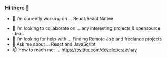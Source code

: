 ### Hi there 👋

<!--
**appdevdude7/appdevdude7** is a ✨ _special_ ✨ repository because its `README.md` (this file) appears on your GitHub profile.

Here are some ideas to get you started:
-->
- 🔭 I’m currently working on ... React/React Native
<!-- - 🌱 I’m currently learning ... -->
- 👯 I’m looking to collaborate on ... any interesting projects & opensource ideas
- 🤔 I’m looking for help with ... Finding Remote Job and freelance projects
- 💬 Ask me about ... React and JavaScript
- 📫 How to reach me: ... https://twitter.com/developerakshay
<!-- - 😄 Pronouns: ... 
- ⚡ Fun fact: ...
-->
